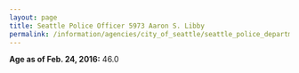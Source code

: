 ```yaml
---
layout: page
title: Seattle Police Officer 5973 Aaron S. Libby
permalink: /information/agencies/city_of_seattle/seattle_police_department/copbook/5973/
---
```


**Age as of Feb. 24, 2016:** 46.0
